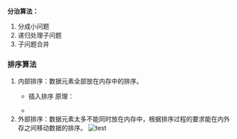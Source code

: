 **分治算法：**  
1. 分成小问题
2. 递归处理子问题  
3. 子问题合并  

### 排序算法
1. 内部排序：数据元素全部放在内存中的排序。
   - 插入排序
     原理：
     
   - 
2. 外部排序：数据元素太多不能同时放在内存中，根据排序过程的要求能在内外存之间移动数据的排序。
![test](https://study-image-www.oss-cn-beijing.aliyuncs.com/%E5%B1%8F%E5%B9%95%E6%88%AA%E5%9B%BE%202025-01-14%20143456.png?Expires=1736836852&OSSAccessKeyId=TMP.3KdR7nbeXZS34N5Aiojg1cTLySa23ZRbEjWtNE5EWFtMAMz8QRxqLxzaLEzNNV1AUyyqKUqRkXqsYkizH63pypcQe5cmHT&Signature=xP3zprdO4nr1DYg4Td0%2Fk9WOGdg%3D)
